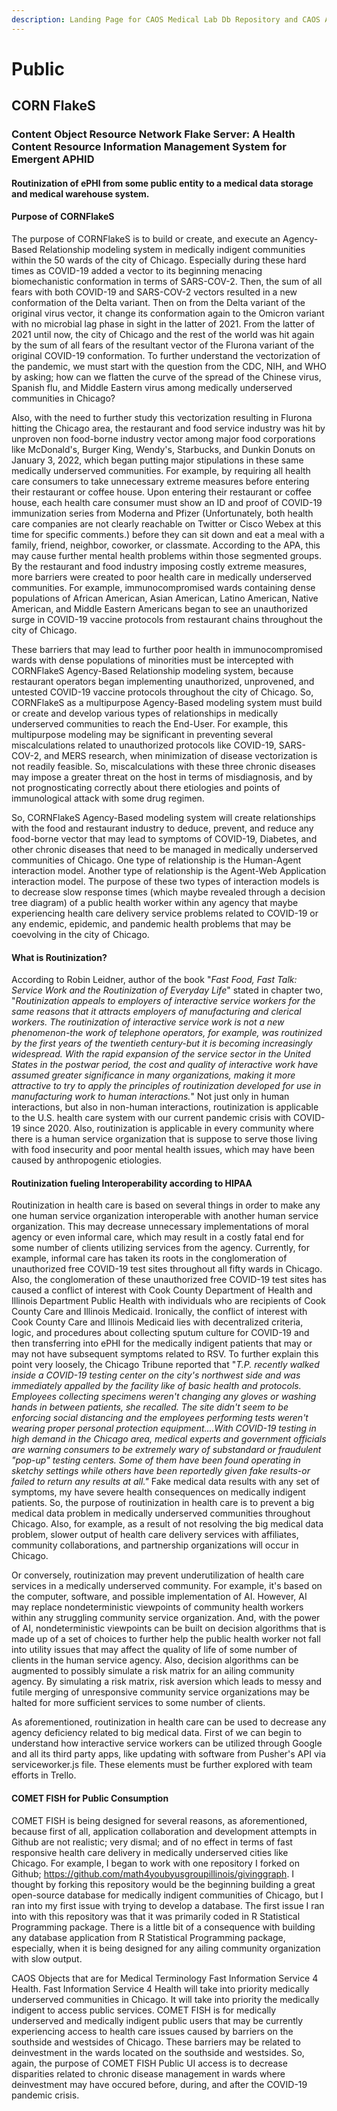 ```yaml
---
description: Landing Page for CAOS Medical Lab Db Repository and CAOS API
---
```


# Public

## CORN FlakeS

### Content Object Resource Network Flake Server:  A Health Content Resource Information Management System for Emergent APHID

#### Routinization of ePHI from some public entity to a medical data storage and medical warehouse system.

#### Purpose of CORNFlakeS

&#x20;   The purpose of CORNFlakeS is to build or create, and execute an Agency-Based Relationship modeling system in medically indigent communities within the 50 wards of the city of Chicago.  Especially during these hard times as COVID-19 added a vector to its beginning menacing biomechanistic conformation in terms of SARS-COV-2.  Then, the sum of all fears with both COVID-19 and SARS-COV-2 vectors resulted in a new conformation of the Delta variant.  Then on from the Delta variant of the original virus vector, it change its conformation again to the Omicron variant with no microbial lag phase in sight in the latter of 2021.  From the latter of 2021 until now, the city of Chicago and the rest of the world was hit again by the sum of all fears of the resultant vector of the Flurona variant of the original COVID-19 conformation.  To further understand the vectorization of the pandemic, we must start with the question from the CDC, NIH, and WHO by asking; how can we flatten the curve of the spread of the Chinese virus, Spanish flu, and Middle Eastern virus among medically underserved communities in Chicago?

Also, with the need to further study this vectorization resulting in Flurona hitting the Chicago area, the restaurant and food service industry was hit by unproven non food-borne industry vector among major food corporations like McDonald's, Burger King, Wendy's, Starbucks, and Dunkin Donuts on January 3, 2022, which began putting major stipulations in these same medically underserved communities.  For example, by requiring all health care consumers to take unnecessary extreme measures before entering their restaurant or coffee house.  Upon entering their restaurant or coffee house, each health care consumer must show an ID and proof of COVID-19 immunization series from Moderna and Pfizer (Unfortunately, both health care companies are not clearly reachable on Twitter or Cisco Webex at this time for specific comments.) before they can sit down and eat a meal with a family, friend, neighbor, coworker, or classmate.  According to the APA, this may cause further mental health problems within those segmented groups.  By the restaurant and food industry imposing costly extreme measures, more barriers were created to poor health care in medically underserved communities.  For example, immunocompromised wards containing dense populations of African American, Asian American, Latino American, Native American, and Middle Eastern Americans began to see an unauthorized surge in COVID-19 vaccine protocols from restaurant chains throughout the city of Chicago.

These barriers that may lead to further poor health in immunocompromised wards with dense populations of minorities must be intercepted with CORNFlakeS Agency-Based Relationship modeling system, because restaurant operators began implementing unauthorized, unprovened, and untested COVID-19 vaccine protocols throughout the city of Chicago.  So, CORNFlakeS as a multipurpose Agency-Based modeling system must build or create and develop various types of relationships in medically underserved communities to reach the End-User.  For example, this multipurpose modeling may be significant in preventing several miscalculations related to unauthorized protocols like COVID-19, SARS-COV-2, and MERS research, when minimization of disease vectorization is not readily feasible.   So, miscalculations with these three chronic diseases may impose a greater threat on the host in terms of misdiagnosis, and by not prognosticating correctly about there etiologies and points of immunological attack with some drug regimen.&#x20;

So, CORNFlakeS Agency-Based modeling system will create relationships with the food and restaurant industry to deduce, prevent, and reduce any food-borne vector that may lead to symptoms of COVID-19, Diabetes, and other chronic diseases that need to be managed in medically underserved communities of Chicago.   One type of relationship is the Human-Agent interaction model.  Another type of relationship is the Agent-Web Application interaction model.  The purpose of these two types of interaction models is to decrease slow response times (which maybe revealed through a decision tree diagram) of a public health worker within any agency that maybe experiencing health care delivery service problems related to COVID-19 or any endemic, epidemic, and pandemic health problems that may be coevolving in the city of Chicago. &#x20;

#### What is Routinization?

&#x20;   According to Robin Leidner, author of the book "_Fast Food, Fast Talk:  Service Work and the Routinization of Everyday Life_" stated in chapter two, "_Routinization appeals to employers of interactive service workers for the same reasons that it attracts employers of manufacturing and clerical workers.  The routinization of interactive service work is not a new phenomenon-the work of telephone operators, for example, was routinized by the first years of the twentieth century-but it is becoming increasingly widespread.  With the rapid expansion of the service sector in the United States in the postwar period, the cost and quality of interactive work have assumed greater significance in many organizations, making it more attractive to try to apply the principles of routinization developed for use in manufacturing work to human interactions._"  Not just only in human interactions, but also in non-human interactions, routinization is applicable to the U.S. health care system with our current pandemic crisis with COVID-19 since 2020.  Also, routinization is applicable in every community where there is a human service organization that is suppose to serve those living with food insecurity and poor mental health issues, which may have been caused by anthropogenic etiologies.&#x20;

#### Routinization fueling Interoperability according to HIPAA&#x20;

Routinization in health care is based on several things in order to make any one human service organization interoperable with another human service organization.  This may decrease unnecessary implementations of moral agency or even informal care, which may result in a costly fatal end for some number of clients utilizing services from the agency.  Currently, for example, informal care has taken its roots in the conglomeration of unauthorized free COVID-19 test sites throughout all fifty wards in Chicago.  Also, the conglomeration of these unauthorized free COVID-19 test sites has caused a conflict of interest with Cook County Department of Health and Illinois Department Public Health with individuals who are recipients of Cook County Care and Illinois Medicaid.  Ironically, the conflict of interest with Cook County Care and Illinois Medicaid lies with decentralized criteria, logic, and procedures about collecting sputum culture for COVID-19 and then transferring into ePHI for the medically indigent patients that may or may not have subsequent symptoms related to RSV.  To further explain this point very loosely, the Chicago Tribune reported that "_T.P. recently walked inside a COVID-19 testing center on the city's northwest side and was immediately appalled by the facility like of basic health and protocols.  Employees collecting specimens weren't changing any gloves or washing hands in between patients, she recalled.  The site didn't seem to be enforcing social distancing and the employees performing tests weren't wearing proper personal protection equipment....With COVID-19 testing in high demand in the Chicago area, medical experts and government officials are warning consumers to be extremely wary of substandard or fraudulent "pop-up" testing centers.    Some of them have been found operating in sketchy settings while others have been reportedly given fake results-or failed to return any results at all."_  Fake medical data results with any set of symptoms, my have severe health consequences on medically indigent patients.  So, the purpose of routinization in health care is to prevent a big medical data problem in medically underserved communities throughout Chicago.  Also, for example, as a result of not resolving the big medical data problem, slower output of health care delivery services with affiliates, community collaborations, and partnership organizations will occur in Chicago.

Or conversely, routinization may prevent underutilization of health care services in a medically underserved community.  For example, it's based on the computer, software, and possible implementation of AI.  However, AI may replace nondeterministic viewpoints of community health workers within any struggling community service organization.  And, with the power of AI, nondeterministic viewpoints can be built on decision algorithms that is made up of a set of choices to further help the public health worker not fall into utility issues that may affect the quality of life of some number of clients in the human service agency.  Also, decision algorithms can be augmented to possibly simulate a risk matrix for an ailing community agency.  By simulating a risk matrix, risk aversion which leads to messy and futile merging of unresponsive community service organizations may be halted for more sufficient services to some number of clients.

As aforementioned, routinization in health care can be used to decrease any agency deficiency related to big medical data.  First of we can begin to understand how interactive service workers can be utilized through Google and all its third party apps, like updating with software from Pusher's API via serviceworker.js file.  These elements must be further explored with team efforts in Trello.&#x20;

#### COMET FISH for Public Consumption

COMET FISH is being designed for several reasons, as aforementioned, because first of all, application collaboration and development attempts in Github are not realistic;  very dismal;  and of no effect in terms of fast responsive health care delivery in medically underserved cities like Chicago.  For example, I began to work with one repository I forked on Github; https://github.com/math4youbyusgroupillinois/givinggraph.  I thought by forking this repository would be the beginning building a great open-source database for medically indigent communities of Chicago, but I ran into my first issue with trying to develop a database.  The first issue I ran into with this repository was that  it was primarily coded in R Statistical Programming package.  There is a little bit of a consequence with building any database application from R Statistical Programming package, especially, when it is being designed for any ailing community organization with slow output. &#x20;

CAOS Objects that are for Medical Terminology Fast Information Service 4 Health.  Fast Information Service 4 Health will take into priority medically underserved communities in Chicago.  It will take into priority the medically indigent to access public services.  COMET FISH is for medically underserved and medically indigent public users that may be currently experiencing access to health care issues caused by barriers on the southside and westsides of Chicago.  These barriers may be related to deinvestment in the wards located on the southside and westsides.  So, again, the purpose of COMET FISH Public UI access is to decrease disparities related to chronic disease management in wards where deinvestment may have occured before, during, and after the COVID-19 pandemic crisis.
